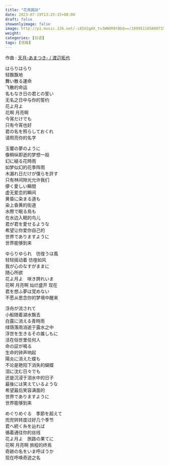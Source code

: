```yaml
---
title: "花鳥諷詠"
date: 2023-07-19T13:25:15+08:00
draft: false
showonlyimage: false
image: http://p1.music.126.net/-i85X2gAX_tv3WNOR0tBbQ==/109951165800725423.jpg
weight: 
categories: [日语]
tags: [信箱]
---
```


作曲 : [天月-あまつき- / 渡辺拓也](https://music.163.com/#/song?id=1828137797)
<!--more-->
はらりはらり  
轻飘飘地  
舞い散る運命  
飞散的命运  
名もなき日の君との誓い  
无名之日中与你的誓约  
花よ月よ  
花啊 月亮啊  
今宵だけでも  
只有今宵也好  
君の名を照らしておくれ  
请照亮你的名字  

玉響の夢のように  
像稍纵即逝的梦想一般  
幻に縋る花時雨  
如梦似幻的花季阵雨  
木漏れ日だけが僕らを許す  
只有林间隙光允许我们  
儚く愛しい瞬間  
虚无爱恋的瞬间  
黄昏に染まる道も  
染上昏黄的街道  
水際で眠る鳥も  
在水边入眠的鸟儿  
君が君を愛せるような  
希望让你爱你自己的  
世界でありますように  
世界能够到来  

ゆらりゆられ　彷徨うは風  
轻轻摇动着 彷徨如风  
我が心のなすがままに  
随心所欲  
花よ月よ　咲き誇れいま  
花啊 月亮啊 灿烂盛开 现在  
君を想ふ夢は覚めない  
不愿从思念你的梦境中醒来

浮舟が流されて  
小船随着湖水飘去  
白露に消える青時雨  
绿荫落雨消逝于露水之中  
浮世を生きるその誰しもに  
活在俗世里任何人  
命の証が鳴る  
生命的钟声响起  
陽炎に消えた蝶も  
不论是艳阳下消失的蝴蝶  
泪に沈む日々でも  
还是沉浸于泪水中的日子  
最後には笑えているような  
希望最后笑容满面的  
世界でありますように  
世界能够到来  

めぐりめぐる　季節を超えて  
兜兜转转度过好几个季节  
君へ続く糸を辿れば  
循着通往你的丝线  
花よ月よ　旅路の果てに  
花啊 月亮啊 旅程的终焉  
奇跡の名をいま呼ぼうか  
现在呼唤奇迹之名  